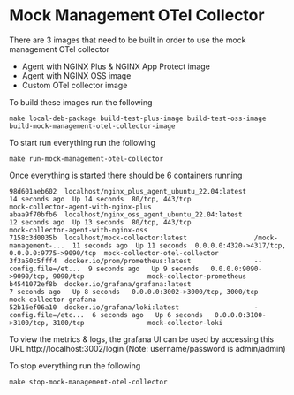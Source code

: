 # Mock Management OTel Collector

There are 3 images that need to be built in order to use the mock management OTel collector
* Agent with NGINX Plus & NGINX App Protect image
* Agent with NGINX OSS image
* Custom OTel collector image

To build these images run the following
```
make local-deb-package build-test-plus-image build-test-oss-image build-mock-management-otel-collector-image
```

To start run everything run the following
```
make run-mock-management-otel-collector
```

Once everything is started there should be 6 containers running
```
98d601aeb602  localhost/nginx_plus_agent_ubuntu_22.04:latest                        14 seconds ago  Up 14 seconds  80/tcp, 443/tcp                                 mock-collector-agent-with-nginx-plus
abaa9f70bfb6  localhost/nginx_oss_agent_ubuntu_22.04:latest                         12 seconds ago  Up 13 seconds  80/tcp, 443/tcp                                 mock-collector-agent-with-nginx-oss
7158c3d0035b  localhost/mock-collector:latest                 /mock-management-...  11 seconds ago  Up 11 seconds  0.0.0.0:4320->4317/tcp, 0.0.0.0:9775->9090/tcp  mock-collector-otel-collector
3f3a50c5fff4  docker.io/prom/prometheus:latest                --config.file=/et...  9 seconds ago   Up 9 seconds   0.0.0.0:9090->9090/tcp, 9090/tcp                mock-collector-prometheus
b4541072ef8b  docker.io/grafana/grafana:latest                                      7 seconds ago   Up 8 seconds   0.0.0.0:3002->3000/tcp, 3000/tcp                mock-collector-grafana
52b16ef06a10  docker.io/grafana/loki:latest                   -config.file=/etc...  6 seconds ago   Up 6 seconds   0.0.0.0:3100->3100/tcp, 3100/tcp                mock-collector-loki

```

To view the metrics & logs, the grafana UI can be used by accessing this URL http://localhost:3002/login (Note: username/password is admin/admin)

To stop everything run the following
```
make stop-mock-management-otel-collector
```
